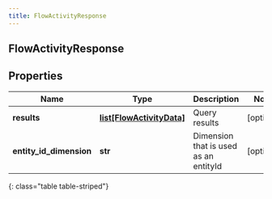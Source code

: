 ```yaml
---
title: FlowActivityResponse
---
```

## FlowActivityResponse

## Properties

|Name | Type | Description | Notes|
|------------ | ------------- | ------------- | -------------|
| **results** | [**list[FlowActivityData]**](FlowActivityData.html) | Query results | [optional] |
| **entity_id_dimension** | **str** | Dimension that is used as an entityId | [optional] |
{: class="table table-striped"}


